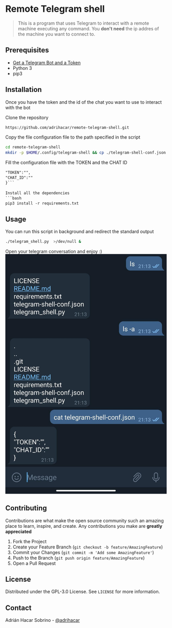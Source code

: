 # Remote Telegram shell
> This is a program that uses Telegram to interact with a remote machine executing any command. You **don't need** the ip addres of the machine you want to connect to.

## Prerequisites
* [Get a Telegram Bot and a Token](https://core.telegram.org/bots)
* Python 3
* pip3

## Installation
Once you have the token and the id of the chat you want to use to interact with the bot

Clone the repository
```bash
https://github.com/adrihacar/remote-telegram-shell.git
```
Copy the file configuration file to the path specified in the script
```bash
cd remote-telegram-shell
mkdir -p $HOME/.config/telegram-shell && cp ./telegram-shell-conf.json $HOME/.config/telegram-shell
```

Fill the configuration file with the TOKEN and the CHAT ID
```{
"TOKEN":"",
"CHAT_ID":""
}```

Install all the dependencies
```bash
pip3 install -r requirements.txt
```

## Usage

You can run this script in background and redirect the standard output
```bash
./telegram_shell.py  >/dev/null &
```
Open your telegram conversation and enjoy :)
![picture](img/screenshot.jpeg)


## Contributing

Contributions are what make the open source community such an amazing place to learn, inspire, and create. Any contributions you make are **greatly appreciated**

1. Fork the Project
2. Create your Feature Branch (`git checkout -b feature/AmazingFeature`)
3. Commit your Changes (`git commit -m 'Add some AmazingFeature'`)
4. Push to the Branch (`git push origin feature/AmazingFeature`)
5. Open a Pull Request

## License

Distributed under the GPL-3.0 License. See `LICENSE` for more information.

## Contact

Adrián Hacar Sobrino - [@adrihacar](https://twitter.com/adrihacar)



